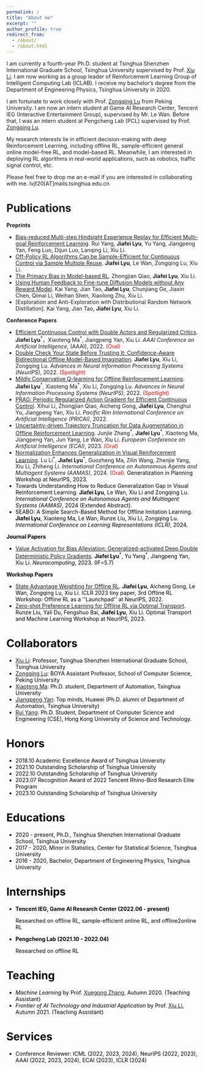 ```yaml
---
permalink: /
title: "About me"
excerpt: ""
author_profile: true
redirect_from: 
  - /about/
  - /about.html
---
```


I am currently a fourth-year Ph.D. student at Tsinghua Shenzhen International Graduate School, Tsinghua University supervised by Prof. [Xiu Li](https://scholar.google.com/citations?user=Xrh1OIUAAAAJ&hl=en). I am now working as a group leader of Reinforcement Learning Group of Intelligent Computing Lab (ICLAB). I receive my bachelor’s degree from the Department of Engineering Physics, Tsinghua University in 2020.

I am fortunate to work closely with Prof. [Zongqing Lu](https://scholar.google.com/citations?user=k3IFtTYAAAAJ&hl=en) from Peking University. I am now an intern student at Game AI Research Center, Tencent IEG (Interactive Entertainment Group), supervised by Mr. Le Wan. Before that, I was an intern student at Pengcheng Lab (PCL) supervised by Prof. [Zongqing Lu](https://scholar.google.com/citations?user=k3IFtTYAAAAJ&hl=en).

My research interests lie in efficient decision-making with deep Reinforcement Learning, including offline RL, sample-efficient general online model-free RL, and model-based RL. Meanwhile, I am interested in deploying RL algorithms in real-world applications, such as robotics, traffic signal control, etc.

Please feel free to drop me an e-mail if you are interested in collaborating with me. lvjf20[AT]mails.tsinghua.edu.cn

Publications
============
**Preprints**

- [Bias-reduced Multi-step Hindsight Experience Replay for Efficient Multi-goal Reinforcement Learning](https://arxiv.org/pdf/2102.12962). Rui Yang, **Jiafei Lyu**, Yu Yang, Jiangpeng Yan, Feng Luo, Dijun Luo, Lanqing Li, Xiu Li.
- [Off-Policy RL Algorithms Can be Sample-Efficient for Continuous Control via Sample Multiple Reuse](https://arxiv.org/pdf/2305.18443). **Jiafei Lyu**, Le Wan, Zongqing Lu, Xiu Li.
- [The Primacy Bias in Model-based RL](https://arxiv.org/pdf/2310.15017). Zhongjian Qiao, **Jiafei Lyu**, Xiu Li.
- [Using Human Feedback to Fine-tune Diffusion Models without Any Reward Model](https://arxiv.org/pdf/2311.13231). Kai Yang, Jian Tao, **Jiafei Lyu**, Chunjiang Ge, Jiaxin Chen, Qimai Li, Weihan Shen, Xiaolong Zhu, Xiu Li.
- [Exploration and Anti-Exploration with Distributional Random Network Distillation]. Kai Yang, Jian Tao, **Jiafei Lyu**, Xiu Li.

**Conference Papers**

- [Efficient Continuous Control with Double Actors and Regularized Critics](https://ojs.aaai.org/index.php/AAAI/article/view/20732/20491). **Jiafei Lyu**<sup>\*</sup>，Xiaoteng Ma<sup>\*</sup>, Jiangpeng Yan, Xiu Li. *AAAI Conference on Artificial Intelligence*, (AAAI), 2022. <font color='red'>(Oral)</font>
- [Double Check Your State Before Trusting It: Confidence-Aware Bidirectional Offline Model-Based Imagination](https://openreview.net/forum?id=3e3IQMLDSLP). **Jiafei Lyu**, Xiu Li, Zongqing Lu. *Advances in Neural Information Processing Systems (NeurIPS)*, 2022. <font color='red'>(Spotlight)</font>
- [Mildly Conservative Q-learning for Offline Reinforcement Learning](https://openreview.net/forum?id=VYYf6S67pQc). **Jiafei Lyu**<sup>\*</sup>, Xiaoteng Ma<sup>\*</sup>, Xiu Li, Zongqing Lu. *Advances in Neural Information Processing Systems (NeurIPS)*, 2022. <font color='red'>(Spotlight)</font>
- [PRAG: Periodic Regularized Action Gradient for Efficient Continuous Control](https://link.springer.com/chapter/10.1007/978-3-031-20868-3_8). Xihui Li, Zhongjian Qiao, Aicheng Gong, **Jiafei Lyu**, Chenghui Yu, Jiangpeng Yan, Xiu Li. *Pacific Rim International Conference on Artificial Intelligence (PRICAI)*, 2022.
- [Uncertainty-driven Trajectory Truncation for Data Augmentation in Offline Reinforcement Learning](https://arxiv.org/pdf/2304.04660). Junjie Zhang<sup>\*</sup>, **Jiafei Lyu**<sup>\*</sup>, Xiaoteng Ma, Jiangpeng Yan, Jun Yang, Le Wan, Xiu Li. *European Conference on Artificial Intelligence (ECAI)*, 2023. <font color='red'>(Oral)</font>
- [Normalization Enhances Generalization in Visual Reinforcement Learning](https://arxiv.org/pdf/2306.00656). Lu Li<sup>\*</sup>, **Jiafei Lyu**<sup>\*</sup>, Guozheng Ma, Zilin Wang, Zhenjie Yang, Xiu Li, Zhiheng Li. *International Conference on Autonomous Agents and Multiagent Systems (AAMAS)*, 2024. <font color='red'>(Oral). <font color='black'> Generalization in Planning Workshop at NeurIPS, 2023.
- Towards Understanding How to Reduce Generalization Gap in Visual Reinforcement Learning. **Jiafei Lyu**, Le Wan, Xiu Li and Zongqing Lu. *International Conference on Autonomous Agents and Multiagent Systems (AAMAS)*, 2024 (Extended Abstract).
- SEABO: A Simple Search-Based Method for Offline Imitation Learning. **Jiafei Lyu**, Xiaoteng Ma, Le Wan, Runze Liu, Xiu Li, Zongqing Lu. *International Conference on Learning Representations (ICLR)*, 2024.


**Journal Papers**

- [Value Activation for Bias Alleviation: Generalized-activated Deep Double Deterministic Policy Gradients](https://arxiv.org/pdf/2112.11216). **Jiafei Lyu**<sup>\*</sup>, Yu Yang<sup>\*</sup>, Jiangpeng Yan, Xiu Li. *Neurocomputing*, 2023. (IF=5.7)

**Workshop Papers**

- [State Advantage Weighting for Offline RL](https://openreview.net/forum?id=2rOD_UQfvl). **Jiafei Lyu**, Aicheng Gong, Le Wan, Zongqing Lu, Xiu Li. ICLR 2023 tiny paper, 3rd Offline RL Workshop: Offline RL as a ''Launchpad'' at NeurIPS, 2022.
- [Zero-shot Preference Learning for Offline RL via Optimal Transport](https://arxiv.org/pdf/2306.03615). Runze Liu, Yali Du, Fengshuo Bai, **Jiafei Lyu**, Xiu Li. Optimal Transport and Machine Learning Workshop at NeurIPS, 2023.


Collaborators
======

- [Xiu Li](https://scholar.google.com/citations?user=Xrh1OIUAAAAJ&hl=en): Professor, Tsinghua Shenzhen International Graduate School, Tsinghua University
- [Zongqing Lu](https://scholar.google.com/citations?user=k3IFtTYAAAAJ&hl=en): BOYA Assistant Professor, School of Computer Science, Peking University
- [Xiaoteng Ma](https://scholar.google.com/citations?user=CeDFnNMAAAAJ&hl=en): Ph.D. student, Department of Automation, Tsinghua University
- [Jiangpeng Yan](https://scholar.google.com/citations?user=qZXFEbMAAAAJ&hl=en): Top minds, Huawei (Ph.D. alumni of Department of Automation, Tsinghua University)
- [Rui Yang](https://scholar.google.com/citations?user=QHSUy3MAAAAJ&hl=en): Ph.D. Student, Department of Computer Science and Engineering (CSE), Hong Kong University of Science and Technology.

Honors
===============

- 2018.10 Academic Excellence Award of Tsinghua University
- 2021.10 Outstanding Scholarship of Tsinghua University
- 2022.10 Outstanding Scholarship of Tsinghua University
- 2023.07 Recognition Award of 2022 Tencent Rhino-Bird Research Elite Program
- 2023.10 Outstanding Scholarship of Tsinghua University

Educations
==============

- 2020 - present, Ph.D., Tsinghua Shenzhen International Graduate School, Tsinghua University
- 2017 - 2020, Minor in Statistics, Center for Statistical Science, Tsinghua University
- 2016 - 2020, Bachelor, Department of Engineering Physics, Tsinghua University

Internships
==============

- **Tencent IEG, Game AI Research Center (2022.06 - present)**

    Researched on offline RL, sample-efficient online RL, and offline2online RL

- **Pengcheng Lab (2021.10 - 2022.04)**

    Researched on offline RL
 
Teaching
==============

- *Machine Learning* by Prof. [Xuegong Zhang](https://scholar.google.com/citations?user=o2ZRDe4AAAAJ&hl=en&oi=ao), Autumn 2020. (Teaching Assistant)
- *Frontier of AI Technology and Industrial Application* by Prof. [Xiu Li](https://scholar.google.com/citations?user=Xrh1OIUAAAAJ&hl=en), Autumn 2021. (Teaching Assistant)


Services
===============

- Conference Reviewer: ICML (2022, 2023, 2024), NeurIPS (2022, 2023), AAAI (2022, 2023, 2024), ECAI (2023), ICLR (2024)


<script type="text/javascript" id="clustrmaps" src="//clustrmaps.com/map_v2.js?d=H0wdq5Yt_5DevaMQDScKGgo6jqadE8y4Cjc-Wts5J_Q&cl=ffffff&w=a"></script>
